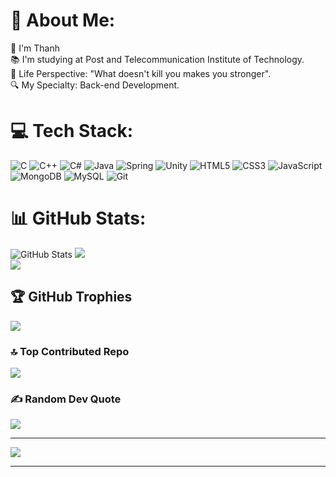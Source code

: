 # 💫 About Me:
🚀 I'm Thanh <br>📚 I'm studying at Post and Telecommunication Institute of Technology.<br>📘 Life Perspective: "What doesn't kill you makes you stronger".<br>🔍 My Specialty: Back-end Development. <br>



# 💻 Tech Stack:
![C](https://img.icons8.com/fluency/50/c-programming.png) ![C++](https://img.icons8.com/color/50/c-plus-plus-logo.png) ![C#](https://img.icons8.com/nolan/50/c-sharp-logo.png) ![Java](https://img.icons8.com/color/50/java-coffee-cup-logo--v1.png) ![Spring](https://img.icons8.com/color/50/spring-logo.png) ![Unity](https://img.icons8.com/ios-filled/50/unity.png) ![HTML5](https://img.icons8.com/color/50/html-5--v1.png) ![CSS3](https://img.icons8.com/color/50/css3.png) ![JavaScript](https://img.icons8.com/color/50/javascript--v1.png)
![MongoDB](https://img.icons8.com/color/50/mongodb.png) 
![MySQL](https://img.icons8.com/color/50/mysql-logo.png)
![Git](https://img.icons8.com/color/50/git.png) 

# 📊 GitHub Stats:
![GitHub Stats](https://github-readme-stats.vercel.app/api?username=mrbrownnn&theme=tokyonight&show_icons=true&hide_border=true&count_private=true)
![](https://github-readme-streak-stats.herokuapp.com/?user=mrbrownnn&theme=dark&hide_border=false)<br/>
![](https://github-readme-stats.vercel.app/api/top-langs/?username=mrbrownnn&theme=dark&hide_border=false&include_all_commits=true&count_private=true&layout=compact)

## 🏆 GitHub Trophies
![](https://github-profile-trophy.vercel.app/?username=mrbrownnn&theme=onedark&no-frame=true&no-bg=false&margin-w=4)

### 🔝 Top Contributed Repo
![](https://github-contributor-stats.vercel.app/api?username=mrbrownnn&limit=5&theme=tokyonight&combine_all_yearly_contributions=true)

### ✍️ Random Dev Quote
![](https://quotes-github-readme.vercel.app/api?type=horizontal&theme=radical)

---
[![](https://visitcount.itsvg.in/api?id=mrbrownnn&icon=2&color=4)](https://visitcount.itsvg.in)

------
